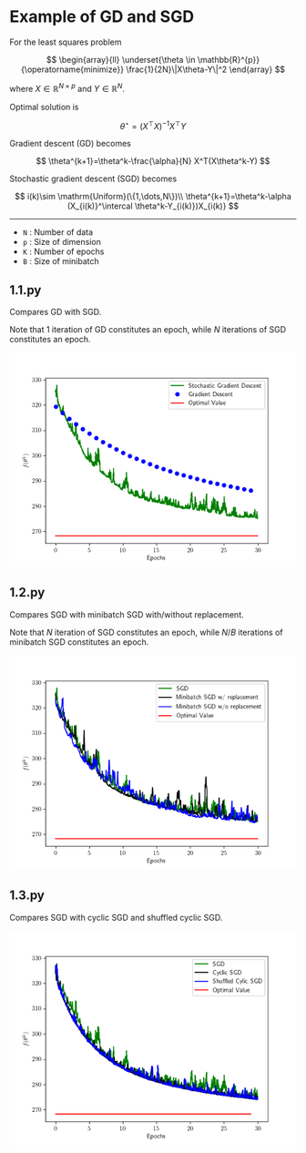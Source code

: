# Example of GD and SGD

For the least squares problem

$$
\begin{array}{ll}
\underset{\theta \in \mathbb{R}^{p}}{\operatorname{minimize}} \frac{1}{2N}\|X\theta-Y\|^2
\end{array}
$$

where $X\in \mathbb{R}^{N\times p}$ and $Y\in \mathbb{R}^N$.

Optimal solution is 

$$
\theta^{\star}=\left(X^{\top} X\right)^{-1} X^{\top} Y
$$

Gradient descent (GD) becomes

$$
\theta^{k+1}=\theta^k-\frac{\alpha}{N} X^T(X\theta^k-Y)
$$

Stochastic gradient descent (SGD) becomes

$$
i(k)\sim \mathrm{Uniform}(\{1,\dots,N\})\\
\theta^{k+1}=\theta^k-\alpha (X_{i(k)}^\intercal \theta^k-Y_{i(k)})X_{i(k)}
$$

---

- `N` : Number of data
- `p` : Size of dimension
- `K` : Number of epochs
- `B` : Size of minibatch

## 1.1.py

Compares GD with SGD.

Note that 1 iteration of GD constitutes an epoch, while $N$ iterations of SGD constitutes an epoch.

![](1.1.1.png)

## 1.2.py

Compares SGD with minibatch SGD with/without replacement.

Note that $N$ iteration of SGD constitutes an epoch, while $N / B$ iterations of minibatch SGD constitutes an epoch.

![](1.2.1.png)

## 1.3.py

Compares SGD with cyclic SGD and shuffled cyclic SGD.

![](1.3.1.png)